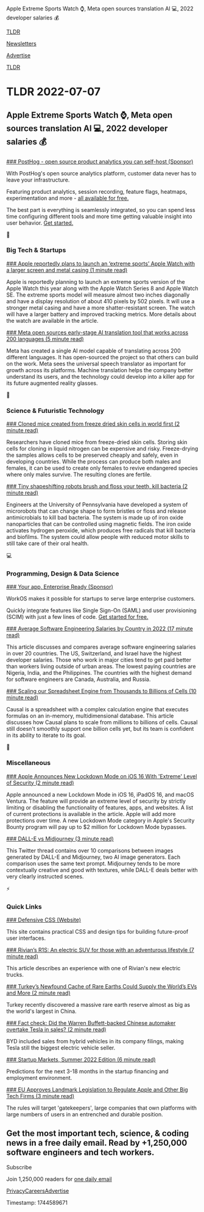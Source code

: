Apple Extreme Sports Watch ⌚, Meta open sources translation AI 💻, 2022 developer salaries 💰

[TLDR](/)

[Newsletters](/newsletters)

[Advertise](https://advertise.tldr.tech/)

[TLDR](/)

# TLDR 2022-07-07

## Apple Extreme Sports Watch ⌚, Meta open sources translation AI 💻, 2022 developer salaries 💰

### 

[### PostHog - open source product analytics you can self-host (Sponsor)](https://posthog.com/?utm_source=tldr&amp;utm_medium=newsletter)

With PostHog's open source analytics platform, customer data never has to leave your infrastructure.

Featuring product analytics, session recording, feature flags, heatmaps, experimentation and more - [all available for free.](https://posthog.com/?utm_source=tldr&utm_medium=newsletter)

The best part is everything is seamlessly integrated, so you can spend less time configuring different tools and more time getting valuable insight into user behavior. [Get started.](https://posthog.com/?utm_source=tldr&utm_medium=newsletter)

📱

### Big Tech & Startups

[### Apple reportedly plans to launch an ‘extreme sports’ Apple Watch with a larger screen and metal casing (1 minute read)](https://techcrunch.com/2022/07/06/apple-extreme-sports-apple-watch-larger-screen-metal-casing/?utm_source=tldrnewsletter)

Apple is reportedly planning to launch an extreme sports version of the Apple Watch this year along with the Apple Watch Series 8 and Apple Watch SE. The extreme sports model will measure almost two inches diagonally and have a display resolution of about 410 pixels by 502 pixels. It will use a stronger metal casing and have a more shatter-resistant screen. The watch will have a larger battery and improved tracking metrics. More details about the watch are available in the article.

[### Meta open sources early-stage AI translation tool that works across 200 languages (5 minute read)](https://www.theverge.com/2022/7/6/23194241/meta-facebook-ai-universal-translation-project-no-language-left-behind-open-source-model?scrolla=5eb6d68b7fedc32c19ef33b4?utm_source=tldrnewsletter)

Meta has created a single AI model capable of translating across 200 different languages. It has open-sourced the project so that others can build on the work. Meta sees the universal speech translator as important for growth across its platforms. Machine translation helps the company better understand its users, and the technology could develop into a killer app for its future augmented reality glasses.

🚀

### Science & Futuristic Technology

[### Cloned mice created from freeze dried skin cells in world first (2 minute read)](https://www.theguardian.com/science/2022/jul/05/cloned-mice-created-from-freeze-dried-skin-cells-in-world-first?utm_source=tldrnewsletter)

Researchers have cloned mice from freeze-dried skin cells. Storing skin cells for cloning in liquid nitrogen can be expensive and risky. Freeze-drying the samples allows cells to be preserved cheaply and safely, even in developing countries. While the process can produce both males and females, it can be used to create only females to revive endangered species where only males survive. The resulting clones are fertile.

[### Tiny shapeshifting robots brush and floss your teeth, kill bacteria (2 minute read)](https://newatlas.com/health-wellbeing/shapeshifting-robots-brush-floss-teeth/?utm_source=tldrnewsletter)

Engineers at the University of Pennsylvania have developed a system of microrobots that can change shape to form bristles or floss and release antimicrobials to kill bad bacteria. The system is made up of iron oxide nanoparticles that can be controlled using magnetic fields. The iron oxide activates hydrogen peroxide, which produces free radicals that kill bacteria and biofilms. The system could allow people with reduced motor skills to still take care of their oral health.

💻

### Programming, Design & Data Science

[### Your app, Enterprise Ready (Sponsor)](https://www.workos.com?utm_source=tldr&amp;utm_medium=newsletter&amp;utm_campaign=tldr-2022)

WorkOS makes it possible for startups to serve large enterprise customers.

Quickly integrate features like Single Sign-On (SAML) and user provisioning (SCIM) with just a few lines of code. [Get started for free.](https://www.workos.com?utm_source=tldr&utm_medium=newsletter&utm_campaign=tldr-2022)

[### Average Software Engineering Salaries by Country in 2022 (17 minute read)](https://codesubmit.io/blog/software-engineer-salary-by-country/?utm_source=tldrnewsletter)

This article discusses and compares average software engineering salaries in over 20 countries. The US, Switzerland, and Israel have the highest developer salaries. Those who work in major cities tend to get paid better than workers living outside of urban areas. The lowest paying countries are Nigeria, India, and the Philippines. The countries with the highest demand for software engineers are Canada, Australia, and Russia.

[### Scaling our Spreadsheet Engine from Thousands to Billions of Cells (10 minute read)](https://www.causal.app/blog/scaling?utm_source=tldrnewsletter)

Causal is a spreadsheet with a complex calculation engine that executes formulas on an in-memory, multidimensional database. This article discusses how Causal plans to scale from millions to billions of cells. Causal still doesn't smoothly support one billion cells yet, but its team is confident in its ability to iterate to its goal.

🎁

### Miscellaneous

[### Apple Announces New Lockdown Mode on iOS 16 With 'Extreme' Level of Security (2 minute read)](https://www.macrumors.com/2022/07/06/ios-16-lockdown-mode/?scrolla=5eb6d68b7fedc32c19ef33b4?utm_source=tldrnewsletter)

Apple announced a new Lockdown Mode in iOS 16, iPadOS 16, and macOS Ventura. The feature will provide an extreme level of security by strictly limiting or disabling the functionality of features, apps, and websites. A list of current protections is available in the article. Apple will add more protections over time. A new Lockdown Mode category in Apple's Security Bounty program will pay up to $2 million for Lockdown Mode bypasses.

[### DALL-E vs Midjourney (3 minute read)](https://threadreaderapp.com/fabianstelzer/status/1544298611445489668?s=12&amp;t=5jcvyvsudfo5qzy8a9jy9w)

This Twitter thread contains over 10 comparisons between images generated by DALL-E and Midjourney, two AI image generators. Each comparison uses the same text prompt. Midjourney tends to be more contextually creative and good with textures, while DALL-E deals better with very clearly instructed scenes.

⚡

### Quick Links

[### Defensive CSS (Website)](https://defensivecss.dev/?utm_source=tldrnewsletter)

This site contains practical CSS and design tips for building future-proof user interfaces.

[### Rivian’s R1S: An electric SUV for those with an adventurous lifestyle (7 minute read)](https://arstechnica.com/cars/2022/07/rivians-r1s-is-an-electric-suv-for-those-with-an-adventurous-lifestyle/?utm_source=tldrnewsletter)

This article describes an experience with one of Rivian's new electric trucks.

[### Turkey’s Newfound Cache of Rare Earths Could Supply the World’s EVs and More (2 minute read)](https://www.thedrive.com/news/turkeys-newfound-cache-of-rare-earths-could-supply-the-worlds-evs-and-more?utm_source=tldrnewsletter)

Turkey recently discovered a massive rare earth reserve almost as big as the world's largest in China.

[### Fact check: Did the Warren Buffett-backed Chinese automaker overtake Tesla in sales? (2 minute read)](https://interestingengineering.com/did-chinese-automaker-overtake-tesla-in-sales)

BYD included sales from hybrid vehicles in its company filings, making Tesla still the biggest electric vehicle seller.

[### Startup Markets, Summer 2022 Edition (6 minute read)](http://blog.eladgil.com/2022/07/what-may-be-coming-to-startups-2022.html?utm_source=tldrnewsletter)

Predictions for the next 3-18 months in the startup financing and employment environment.

[### EU Approves Landmark Legislation to Regulate Apple and Other Big Tech Firms (3 minute read)](https://www.macrumors.com/2022/07/05/eu-approves-landmark-legislation-to-regulate-apple/?utm_source=tldrnewsletter)

The rules will target 'gatekeepers', large companies that own platforms with large numbers of users in an entrenched and durable position.

## Get the most important tech, science, & coding news in a free daily email. Read by +1,250,000 software engineers and tech workers.

Subscribe

Join 1,250,000 readers for [one daily email](/api/latest/tech)

[Privacy](/privacy)[Careers](https://jobs.ashbyhq.com/tldr.tech)[Advertise](/tech/advertise)

Timestamp: 1744589671